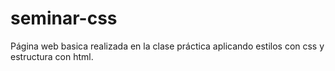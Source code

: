 # seminar-css
Página web basica realizada en la clase práctica aplicando estilos con css y estructura con html.
